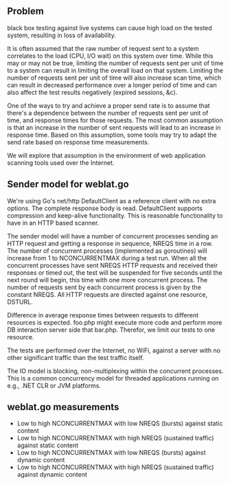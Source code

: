 ## Problem

black box testing against live systems can cause high load on the
tested system, resulting in loss of availability. 
 
It is often assumed that the raw number of request sent to a system
correlates to the load (CPU, I/O wait) on this system over time. While this 
may or may not be true, limiting the number of requests sent per unit of time 
to a system can result in limiting the overall load on that system. Limiting 
the number of requests sent per unit of time will also increase scan time, 
which can result in decreased performance over a longer period of time and can 
also affect the test results negatively (expired sessions, &c).

One of the ways to try and achieve a proper send rate is to assume that 
there's a dependence between the number of requests sent per unit of time, and
response times for those requests.  The most common assumption is that an 
increase in the number of sent requests will lead to an increase in response 
time. Based on this assumption, some tools may try to adapt the send rate 
based on response time measurements. 

We will explore that assumption in the environment of web application
scanning tools used over the Internet.

## Sender model for weblat.go

We're using Go's net/http DefaultClient as a reference client with
no extra options. The complete response body is read. DefaultClient supports 
compression and keep-alive functionality. This is reasonable functionality to 
have in an HTTP based scanner.

The sender model will have a number of concurrent processes sending an HTTP 
request and getting a response in sequence, NREQS time in a row. The number of
concurrent processes (implemented as goroutines) will increase from 1 to 
NCONCURRENTMAX during a test run. When all the concurrent processes have sent
NREQS HTTP requests and received their responses or timed out, the test will 
be suspended for five seconds until the next round will begin, this time with
one more concurrent process.  The number of requests sent by each 
concurrent process is given by the constant NREQS. All HTTP requests are 
directed against one resource, DSTURL. 

Difference in average response times between requests to different resources 
is expected. foo.php might execute more code and perform more DB interaction 
server side that bar.php. Therefor, we limit our tests to one resource. 

The tests are performed over the Internet, no WiFi, against a server with
no other significant traffic than the test traffic itself. 

The IO model is blocking, non-multiplexing within the concurrent processes.
This is a common concurrency model for threaded applications running on e.g.,
.NET CLR or JVM platforms.


## weblat.go measurements

- Low to high NCONCURRENTMAX with low NREQS (bursts) against static content 
- Low to high NCONCURRENTMAX with high NREQS (sustained traffic) against static 
  content
- Low to high NCONCURRENTMAX with low NREQS (bursts) against dynamic content 
- Low to high NCONCURRENTMAX with high NREQS (sustained traffic) against 
  dynamic content
